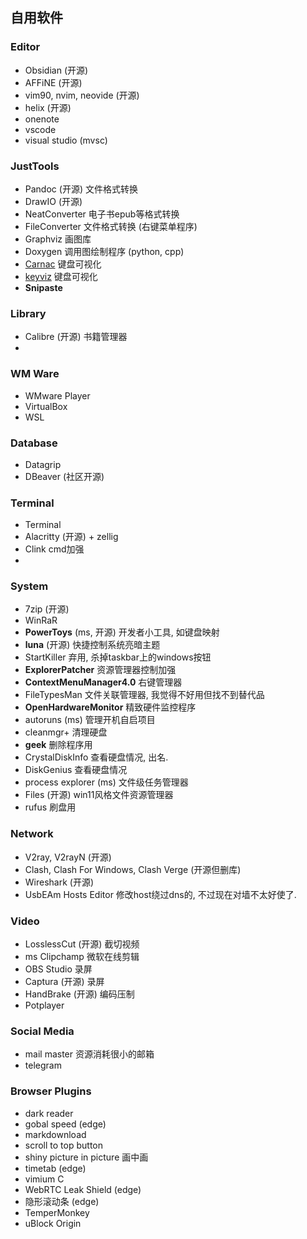 ## 自用软件

### Editor

- Obsidian (开源)
- AFFiNE (开源)
- vim90, nvim, neovide (开源)
- helix (开源)
- onenote
- vscode
- visual studio (mvsc)

### JustTools

- Pandoc (开源) 文件格式转换
- DrawIO (开源)
- NeatConverter 电子书epub等格式转换
- FileConverter 文件格式转换 (右键菜单程序)
- Graphviz 画图库
- Doxygen 调用图绘制程序 (python, cpp)
- [Carnac](https://github.com/Code52/carnac) 键盘可视化
- [keyviz](https://github.com/mulaRahul/keyviz) 键盘可视化
- **Snipaste**

### Library

- Calibre (开源) 书籍管理器
- 

### WM Ware

- WMware Player
- VirtualBox
- WSL

### Database

- Datagrip
- DBeaver (社区开源)

### Terminal

- Terminal
- Alacritty (开源) + zellig
- Clink cmd加强
- 

### System

- 7zip (开源)
- WinRaR
- **PowerToys** (ms, 开源) 开发者小工具, 如键盘映射
- **luna** (开源) 快捷控制系统亮暗主题
- StartKiller 弃用, 杀掉taskbar上的windows按钮
- **ExplorerPatcher** 资源管理器控制加强
- **ContextMenuManager4.0** 右键管理器
- FileTypesMan 文件关联管理器, 我觉得不好用但找不到替代品
- **OpenHardwareMonitor** 精致硬件监控程序
- autoruns (ms) 管理开机自启项目
- cleanmgr+ 清理硬盘
- **geek** 删除程序用
- CrystalDiskInfo 查看硬盘情况, 出名. 
- DiskGenius 查看硬盘情况
- process explorer (ms) 文件级任务管理器
- Files (开源) win11风格文件资源管理器
- rufus 刷盘用

### Network

- V2ray, V2rayN (开源)
- Clash, Clash For Windows, Clash Verge (开源但删库)
- Wireshark (开源)
- UsbEAm Hosts Editor 修改host绕过dns的, 不过现在对墙不太好使了.

### Video

- LosslessCut (开源) 截切视频
- ms Clipchamp 微软在线剪辑
- OBS Studio 录屏
- Captura (开源) 录屏
- HandBrake (开源) 编码压制
- Potplayer 

### Social Media

- mail master 资源消耗很小的邮箱
- telegram

### Browser Plugins

- dark reader
- gobal speed (edge)
- markdownload
- scroll to top button
- shiny picture in picture 画中画
- timetab (edge)
- vimium C
- WebRTC Leak Shield (edge)
- 隐形滚动条 (edge)
- TemperMonkey
- uBlock Origin